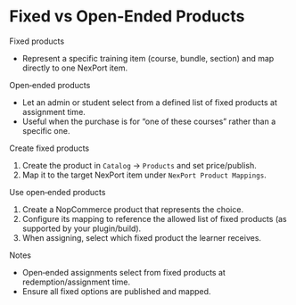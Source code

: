 # Fixed vs Open‑Ended Products

Fixed products
- Represent a specific training item (course, bundle, section) and map directly to one NexPort item.

Open‑ended products
- Let an admin or student select from a defined list of fixed products at assignment time.
- Useful when the purchase is for “one of these courses” rather than a specific one.

Create fixed products
1) Create the product in `Catalog` → `Products` and set price/publish.
2) Map it to the target NexPort item under `NexPort Product Mappings`.

Use open‑ended products
1) Create a NopCommerce product that represents the choice.
2) Configure its mapping to reference the allowed list of fixed products (as supported by your plugin/build).
3) When assigning, select which fixed product the learner receives.

Notes
- Open‑ended assignments select from fixed products at redemption/assignment time.
- Ensure all fixed options are published and mapped.

